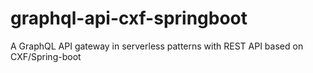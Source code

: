 # graphql-api-cxf-springboot
A GraphQL API gateway in serverless patterns with REST API based on CXF/Spring-boot
